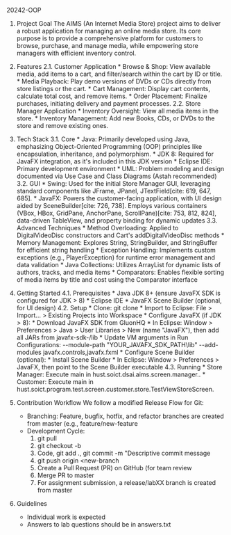20242-OOP
1. Project Goal
   The AIMS (An Internet Media Store) project aims to deliver a robust application for managing an online media store. Its core purpose is to provide a comprehensive platform for customers to browse, purchase, and manage media, while empowering store managers with efficient inventory control.

2. Features
   2.1. Customer Application
        * Browse & Shop: View available media, add items to a cart, and filter/search within the cart by ID or title.
        * Media Playback: Play demo versions of DVDs or CDs directly from store listings or the cart.
        * Cart Management: Display cart contents, calculate total cost, and remove items.
        * Order Placement: Finalize purchases, initiating delivery and payment processes.
   2.2. Store Manager Application
        * Inventory Oversight: View all media items in the store.
        * Inventory Management: Add new Books, CDs, or DVDs to the store and remove existing ones.

3. Tech Stack
   3.1. Core
        * Java: Primarily developed using Java, emphasizing Object-Oriented Programming (OOP) principles like encapsulation, inheritance, and polymorphism.
        * JDK 8: Required for JavaFX integration, as it's included in this JDK version
        * Eclipse IDE: Primary development environment
        * UML: Problem modeling and design documented via Use Case and Class Diagrams (Astah recommended)
   3.2. GUI
        * Swing: Used for the initial Store Manager GUI, leveraging standard components like JFrame, JPanel, JTextField[cite: 619, 647, 685].
        * JavaFX: Powers the customer-facing application, with UI design aided by SceneBuilder[cite: 726, 738]. Employs various containers (VBox, HBox, GridPane, AnchorPane, ScrollPane)[cite: 753, 812, 824], data-driven TableView, and property binding for dynamic updates
   3.3. Advanced Techniques
        * Method Overloading: Applied to DigitalVideoDisc constructors and Cart's addDigitalVideoDisc methods
        * Memory Management: Explores String, StringBuilder, and StringBuffer for efficient string handling
        * Exception Handling: Implements custom exceptions (e.g., PlayerException) for runtime error management and data validation
        * Java Collections: Utilizes ArrayList for dynamic lists of authors, tracks, and media items
        * Comparators: Enables flexible sorting of media items by title and cost using the Comparator interface

4. Getting Started
   4.1. Prerequisites
        * Java JDK 8+ (ensure JavaFX SDK is configured for JDK > 8)
        * Eclipse IDE
        * JavaFX Scene Builder (optional, for UI design)
   4.2. Setup
        * Clone: git clone <repository-url>
        * Import to Eclipse: File > Import... > Existing Projects into Workspace
        * Configure JavaFX (if JDK > 8):
          * Download JavaFX SDK from GluonHQ
          * In Eclipse: Window > Preferences > Java > User Libraries > New (name "JavaFX"), then add all JARs from javafx-sdk-<version>/lib
          * Update VM arguments in Run Configurations: --module-path "YOUR_JAVAFX_SDK_PATH\lib" --add-modules javafx.controls,javafx.fxml
        * Configure Scene Builder (optional):
          * Install Scene Builder
          * In Eclipse: Window > Preferences > JavaFX, then point to the Scene Builder executable
   4.3. Running
        * Store Manager: Execute main in hust.soict.dsai.aims.screen.manager.<YourManagerScreenClass>.
        * Customer: Execute main in hust.soict.program.test.screen.customer.store.TestViewStoreScreen.

5. Contribution Workflow
   We follow a modified Release Flow for Git:
   * Branching: Feature, bugfix, hotfix, and refactor branches are created from master (e.g., feature/new-feature
   * Development Cycle:
     1. git pull 
     2. git checkout -b <new-branch> 
     3. Code, git add ., git commit -m "Descriptive commit message
     4. git push origin <new-branch
     5. Create a Pull Request (PR) on GitHub (for team review
     6. Merge PR to master
     7. For assignment submission, a release/labXX branch is created from master

6. Guidelines
   * Individual work is expected
   * Answers to lab questions should be in answers.txt
